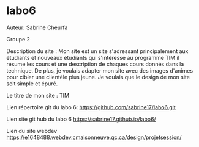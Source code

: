 # labo6

Auteur: Sabrine Cheurfa

Groupe 2

Description du site :
Mon site est un site s'adressant principalement aux étudiants et nouveaux étudiants qui s'intéresse au programme TIM il résume les cours et une description de chaques cours donnés dans la technique. De plus, je 
voulais adapter mon site avec des images d'animes pour cibler une clientèle plus jeune. Je voulais que le design de mon site soit simple et épuré.

Le titre de mon site : TIM 

Lien répertoire  git du labo 6:
https://github.com/sabrine17/labo6.git

Lien site git hub du labo 6
https://sabrine17.github.io/labo6/

Lien du site webdev
https://e1648488.webdev.cmaisonneuve.qc.ca/design/projetsession/

